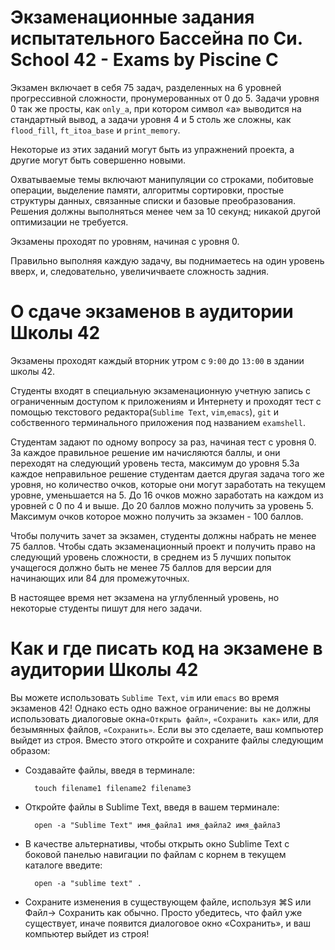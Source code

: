 # Экзаменационные задания испытательного Бассейна по Си. School 42 - Exams by Piscine C #



Экзамен включает в себя 75 задач, разделенных на 6 уровней прогрессивной сложности, пронумерованных от 0 до 5. Задачи уровня 0 так же просты, как `only_a`, при котором символ «a» выводится на стандартный вывод, а задачи уровня 4 и 5 столь же сложны, как `flood_fill`, `ft_itoa_base` и `print_memory`.

Некоторые из этих заданий могут быть из упражнений проекта, а другие могут быть совершенно новыми.

Охватываемые темы включают манипуляции со строками, побитовые операции, выделение памяти, алгоритмы сортировки, простые структуры данных, связанные списки и базовые преобразования. Решения должны выполняться менее чем за 10 секунд; никакой другой оптимизации не требуется.

Экзамены проходят по уровням, начиная с уровня 0.

Правильно выполняя каждую задачу, вы поднимаетесь на один уровень вверх, и, следовательно, увеличичваете сложность задния.


# О сдаче экзаменов в аудитории Школы 42 #

Экзамены проходят каждый вторник утром с `9:00` до `13:00` в здании школы 42.

Студенты входят в специальную экзаменационную учетную запись с ограниченным доступом к приложениям и Интернету и проходят тест с помощью текстового редактора(`Sublime Text`, `vim`,`emacs`), `git` и собственного терминального приложения под названием `examshell`.

Студентам задают по одному вопросу за раз, начиная тест с уровня 0. За каждое правильное решение им начисляются баллы, и они переходят на следующий уровень теста, максимум до уровня 5.За каждое неправильное решение студентам дается другая задача того же уровня, но количество очков, которые они могут заработать на текущем уровне, уменьшается на 5. До 16 очков можно заработать на каждом из уровней с 0 по 4 и выше. До 20 баллов можно получить за уровень 5. Максимум очков которое можно получить за экзамен - 100 баллов.

Чтобы получить зачет за экзамен, студенты должны набрать не менее 75 баллов. Чтобы сдать экзаменационный проект и получить право на следующий уровень сложности, в среднем из 5 лучших попыток учащегося должно быть не менее 75 баллов для версии для начинающих или 84 для промежуточных. 

В настоящее время нет экзамена на углубленный уровень, но некоторые студенты пишут для него задачи.

# Как и где писать код на экзамене в аудитории Школы 42 #

Вы можете использовать `Sublime Text`, `vim` или `emacs` во время экзаменов 42! Однако есть одно важное ограничение: вы не должны использовать диалоговые окна`«Открыть файл»`, `«Сохранить как»` или, для безымянных файлов, `«Сохранить»`. Если вы это сделаете, ваш компьютер выйдет из строя. Вместо этого откройте и сохраните файлы следующим образом:

* Создавайте файлы, введя в терминале:

		touch filename1 filename2 filename3

* Откройте файлы в Sublime Text, введя в вашем терминале:

		open -a "Sublime Text" имя_файла1 имя_файла2 имя_файла3

* В качестве альтернативы, чтобы открыть окно Sublime Text с боковой панелью навигации по файлам с корнем в текущем каталоге введите:

		open -a "sublime text" .

* Сохраните изменения в существующем файле, используя ⌘S или Файл-> Сохранить как обычно. Просто убедитесь, что файл уже существует, иначе появится диалоговое окно «Сохранить», и ваш компьютер выйдет из строя!
